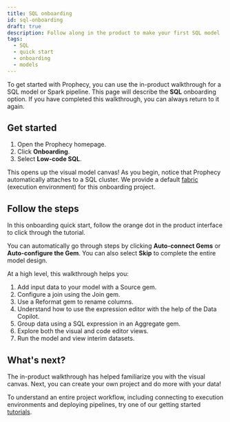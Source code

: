 ```yaml
---
title: SQL onboarding
id: sql-onboarding
draft: true
description: Follow along in the product to make your first SQL model
tags:
  - SQL
  - quick start
  - onboarding
  - models
---
```


To get started with Prophecy, you can use the in-product walkthrough for a SQL model or Spark pipeline. This page will describe the **SQL** onboarding option. If you have completed this walkthrough, you can always return to it again.

## Get started

1. Open the Prophecy homepage.
1. Click **Onboarding**.
1. Select **Low-code SQL**.

This opens up the visual model canvas! As you begin, notice that Prophecy automatically attaches to a SQL cluster. We provide a default [fabric](docs/get-started/concepts/fabrics/fabrics.md) (execution environment) for this onboarding project.

## Follow the steps

In this onboarding quick start, follow the orange dot in the product interface to click through the tutorial.

You can automatically go through steps by clicking **Auto-connect Gems** or **Auto-configure the Gem**. You can also select **Skip** to complete the entire model design.

At a high level, this walkthrough helps you:

1. Add input data to your model with a Source gem.
1. Configure a join using the Join gem.
1. Use a Reformat gem to rename columns.
1. Understand how to use the expression editor with the help of the Data Copilot.
1. Group data using a SQL expression in an Aggregate gem.
1. Explore both the visual and code editor views.
1. Run the model and view interim datasets.

## What's next?

The in-product walkthrough has helped familiarize you with the visual canvas. Next, you can create your own project and do more with your data!

To understand an entire project workflow, including connecting to execution environments and deploying pipelines, try one of our getting started [tutorials](docs/get-started/tutorials/tutorials.md).
